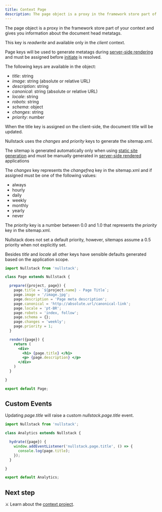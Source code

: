 ```yaml
---
title: Context Page
description: The page object is a proxy in the framework store part of your context and gives you information about the document head metatags
---
```


The page object is a proxy in the framework store part of your context and gives you information about the document head metatags.

This key is *readwrite* and available only in the *client* context.

Page keys will be used to generate metatags during [server-side rendering](/server-side-rendering) and must be assigned before [initiate](/full-stack-lifecycle) is resolved.

The following keys are available in the object:

- *title*: string
- *image*: string (absolute or relative URL)
- *description*: string
- *canonical*: string (absolute or relative URL)
- *locale*: string
- *robots*: string
- *schema*: object
- *changes*: string
- *priority*: number

When the title key is assigned on the client-side, the document title will be updated.

Nullstack uses the *changes* and *priority* keys to generate the sitemap.xml.

The sitemap is generated automatically only when using [static site generation](/static-site-generation) and must be manually generated in [server-side rendered](/server-side-rendering) applications

The *changes* key represents the *changefreq* key in the sitemap.xml and if assigned must be one of the following values:

- always
- hourly
- daily
- weekly
- monthly
- yearly
- never

The *priority* key is a number between 0.0 and 1.0 that represents the *priority* key in the sitemap.xml.

Nullstack does not set a default priority, however, sitemaps assume a 0.5 priority when not explicitly set.

Besides *title* and *locale* all other keys have sensible defaults generated based on the application scope.

```jsx
import Nullstack from 'nullstack';

class Page extends Nullstack {

  prepare({project, page}) {
    page.title = `${project.name} - Page Title`;
    page.image = '/image.jpg';
    page.description = 'Page meta description';
    page.canonical = 'http://absolute.url/canonical-link';
    page.locale = 'pt-BR';
    page.robots = 'index, follow';
    page.schema = {};
    page.changes = 'weekly';
    page.priority = 1;
  }

  render({page}) {
    return (
      <div>
        <h1> {page.title} </h1>
        <p> {page.description} </p>
      </div>
    )
  }

}

export default Page;
```

## Custom Events

Updating *page.title* will raise a custom *nullstack.page.title* event.

```jsx
import Nullstack from 'nullstack';

class Analytics extends Nullstack {

  hydrate({page}) {
    window.addEventListener('nullstack.page.title', () => {
      console.log(page.title);
    });
  }

}

export default Analytics;
```

## Next step

⚔ Learn about the [context project](/context-project).